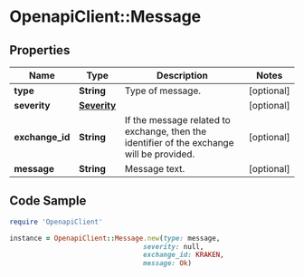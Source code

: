# OpenapiClient::Message

## Properties

Name | Type | Description | Notes
------------ | ------------- | ------------- | -------------
**type** | **String** | Type of message. | [optional] 
**severity** | [**Severity**](Severity.md) |  | [optional] 
**exchange_id** | **String** | If the message related to exchange, then the identifier of the exchange will be provided. | [optional] 
**message** | **String** | Message text. | [optional] 

## Code Sample

```ruby
require 'OpenapiClient'

instance = OpenapiClient::Message.new(type: message,
                                 severity: null,
                                 exchange_id: KRAKEN,
                                 message: Ok)
```


